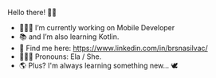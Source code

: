 Hello there! 👋🏼

- 👩🏻‍💻 I’m currently working on Mobile Developer
- 📚 and I’m also learning Kotlin.
- 🔗 Find me here: https://www.linkedin.com/in/brsnasilvac/
- 👩🏻‍🦱 Pronouns: Ela / She.
- 🌎 Plus? I'm always learning something new... 🕊️
